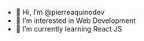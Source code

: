 - 👋 Hi, I’m @pierreaquinodev
- 👀 I’m interested in Web Development
- 🌱 I’m currently learning React JS

<!---
pierreaquinodev/pierreaquinodev is a ✨ special ✨ repository because its `README.md` (this file) appears on your GitHub profile.
You can click the Preview link to take a look at your changes.
--->
